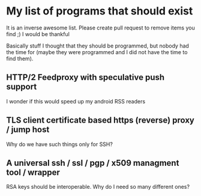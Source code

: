 # My list of programs that should exist

It is an inverse awesome list. Please create pull request to remove items you find ;) I would be thankful

Basically stuff I thought that they should be programmed, but nobody had the time for (maybe they were programmed and I did not have the time to find them).


## HTTP/2 Feedproxy with speculative push support
I wonder if this would speed up my android RSS readers

## TLS client certificate based https (reverse) proxy / jump host
Why do we have such things only for SSH?

## A universal ssh / ssl / pgp / x509 managment tool / wrapper
RSA keys should be interoperable. Why do I need so many different ones? 
